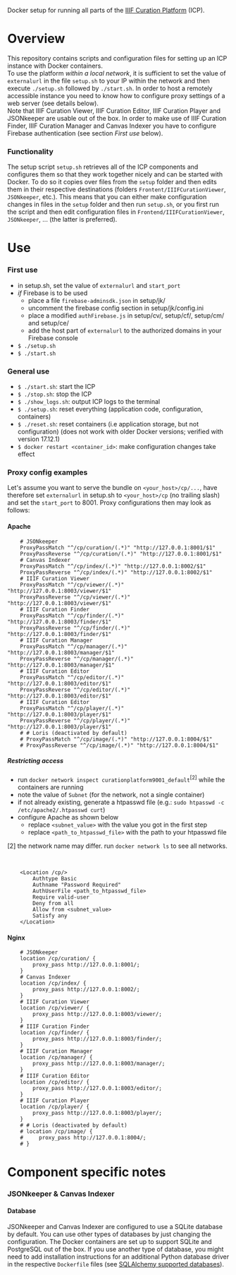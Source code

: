 Docker setup for running all parts of the [IIIF Curation Platform](http://codh.rois.ac.jp/iiif-curation-platform/) (ICP).

# Overview

This repository contains scripts and configuration files for setting up an ICP instance with Docker containers.  
To use the platform *within a local network*, it is sufficient to set the value of `externalurl` in the file `setup.sh` to your IP within the network and then execute `./setup.sh` followed by `./start.sh`.  In order to host a remotely accessible instance you need to know how to configure proxy settings of a web server (see details below).  
Note that IIIF Curation Viewer, IIIF Curation Editor, IIIF Curation Player and JSONkeeper are usable out of the box. In order to make use of IIIF Curation Finder, IIIF Curation Manager and Canvas Indexer you have to configure Firebase authentication (see section *First use* below).

### Functionality

The setup script `setup.sh` retrieves all of the ICP components and configures them so that they work together nicely and can be started with Docker. To do so it copies over files from the `setup` folder and then edits them in their respective destinations (folders `Frontent/IIIFCurationViewer`, `JSONkeeper`, etc.). This means that you can either make configuration changes in files in the `setup` folder and then run `setup.sh`, or you first run the script and then edit configuration files in `Frontend/IIIFCurationViewer`, `JSONkeeper`, ... (the latter is preferred).

# Use

### First use

* in setup.sh, set the value of `externalurl` and `start_port`
* *if* Firebase is to be used
    * place a file `firebase-adminsdk.json` in setup/jk/
    * uncomment the firebase config section in setup/jk/config.ini
    * place a modified `authFirebase.js` in setup/cv/, setup/cf/, setup/cm/ and setup/ce/
    * add the host part of `externalurl` to the authorized domains in your Firebase console
* `$ ./setup.sh`
* `$ ./start.sh`

### General use

* `$ ./start.sh`: start the ICP
* `$ ./stop.sh`: stop the ICP
* `$ ./show_logs.sh`: output ICP logs to the terminal
* `$ ./setup.sh`: reset everything (application code, configuration, containers)
* `$ ./reset.sh`: reset containers (i.e application storage, but not configuration) (does not work with older Docker versions; verified with version 17.12.1)
* `$ docker restart <container_id>`: make configuration changes take effect

### Proxy config examples

Let's assume you want to serve the bundle on `<your_host>/cp/...`, have therefore set `externalurl` in setup.sh to `<your_host>/cp` (no trailing slash) and set the `start_port` to 8001. Proxy configurations then may look as follows:

#### Apache

        # JSONkeeper
        ProxyPassMatch "^/cp/curation/(.*)" "http://127.0.0.1:8001/$1"
        ProxyPassReverse "^/cp/curation/(.*)" "http://127.0.0.1:8001/$1"
        # Canvas Indexer
        ProxyPassMatch "^/cp/index/(.*)" "http://127.0.0.1:8002/$1"
        ProxyPassReverse "^/cp/index/(.*)" "http://127.0.0.1:8002/$1"
        # IIIF Curation Viewer
        ProxyPassMatch "^/cp/viewer/(.*)" "http://127.0.0.1:8003/viewer/$1"
        ProxyPassReverse "^/cp/viewer/(.*)" "http://127.0.0.1:8003/viewer/$1"
        # IIIF Curation Finder
        ProxyPassMatch "^/cp/finder/(.*)" "http://127.0.0.1:8003/finder/$1"
        ProxyPassReverse "^/cp/finder/(.*)" "http://127.0.0.1:8003/finder/$1"
        # IIIF Curation Manager
        ProxyPassMatch "^/cp/manager/(.*)" "http://127.0.0.1:8003/manager/$1"
        ProxyPassReverse "^/cp/manager/(.*)" "http://127.0.0.1:8003/manager/$1"
        # IIIF Curation Editor
        ProxyPassMatch "^/cp/editor/(.*)" "http://127.0.0.1:8003/editor/$1"
        ProxyPassReverse "^/cp/editor/(.*)" "http://127.0.0.1:8003/editor/$1"
        # IIIF Curation Editor
        ProxyPassMatch "^/cp/player/(.*)" "http://127.0.0.1:8003/player/$1"
        ProxyPassReverse "^/cp/player/(.*)" "http://127.0.0.1:8003/player/$1"
        # # Loris (deactivated by default)
        # ProxyPassMatch "^/cp/image/(.*)" "http://127.0.0.1:8004/$1"
        # ProxyPassReverse "^/cp/image/(.*)" "http://127.0.0.1:8004/$1"

##### Restricting access

* run `docker network inspect curationplatform9001_default`<sup>[2]</sup> while the containers are running
* note the value of `Subnet` (for the network, not a single container)
* if not already existing, generate a htpasswd file (e.g.: `sudo htpasswd -c /etc/apache2/.htpasswd curt`)
* configure Apache as shown below
    * replace `<subnet_value>` with the value you got in the first step
    * replace `<path_to_htpasswd_file>` with the path to your htpasswd file

[2] the network name may differ. run `docker network ls` to see all networks.

‌

        <Location /cp/>
            Authtype Basic
            Authname "Password Required"
            AuthUserFile <path_to_htpasswd_file>
            Require valid-user
            Deny from all
            Allow from <subnet_value>
            Satisfy any
        </Location>

#### Nginx

        # JSONkeeper
        location /cp/curation/ {
            proxy_pass http://127.0.0.1:8001/;
        }
        # Canvas Indexer
        location /cp/index/ {
            proxy_pass http://127.0.0.1:8002/;
        }
        # IIIF Curation Viewer
        location /cp/viewer/ {
            proxy_pass http://127.0.0.1:8003/viewer/;
        }
        # IIIF Curation Finder
        location /cp/finder/ {
            proxy_pass http://127.0.0.1:8003/finder/;
        }
        # IIIF Curation Manager
        location /cp/manager/ {
            proxy_pass http://127.0.0.1:8003/manager/;
        }
        # IIIF Curation Editor
        location /cp/editor/ {
            proxy_pass http://127.0.0.1:8003/editor/;
        }
        # IIIF Curation Player
        location /cp/player/ {
            proxy_pass http://127.0.0.1:8003/player/;
        }
        # # Loris (deactivated by default)
        # location /cp/image/ {
        #     proxy_pass http://127.0.0.1:8004/;
        # }

# Component specific notes

### JSONkeeper & Canvas Indexer

#### Database

JSONkeeper and Canvas Indexer are configured to use a SQLite database by default. You can use other types of databases by just changing the configuration. The Docker containers are set up to support SQLite and PostgreSQL out of the box. If you use another type of database, you might need to add installation instructions for an additional Python database driver in the respective `Dockerfile` files (see [SQLAlchemy supported databases](http://docs.sqlalchemy.org/en/latest/core/engines.html#supported-databases)).
